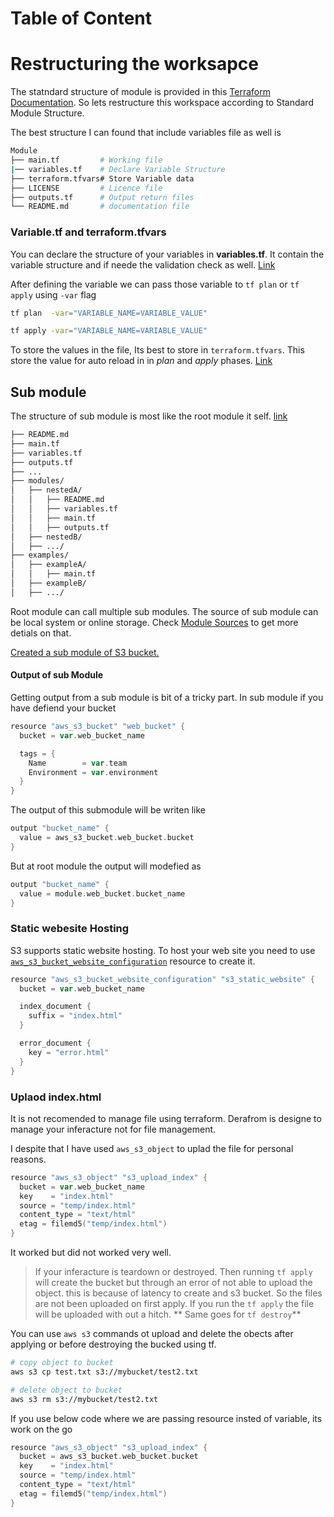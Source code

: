 # Table of Content

# Restructuring the worksapce

The statndard structure of module is provided in this [Terraform Documentation](https://developer.hashicorp.com/terraform/language/modules/develop/structure). So lets restructure this workspace according to Standard Module Structure.

The best structure I can found that include variables file as well is 
~~~ bash
Module
├── main.tf         # Working file
|── variables.tf    # Declare Variable Structure
├── terraform.tfvars# Store Variable data
├── LICENSE         # Licence file
├── outputs.tf      # Output return files
└── README.md       # documentation file
~~~

### Variable.tf and terraform.tfvars

You can declare the structure of your variables in **variables.tf**. It contain the variable structure and if neede the validation check as well. [Link](https://developer.hashicorp.com/terraform/language/values/variables)

After defining the variable we can pass those variable to `tf plan` or `tf apply` using `-var` flag

```bash
tf plan  -var="VARIABLE_NAME=VARIABLE_VALUE"

tf apply -var="VARIABLE_NAME=VARIABLE_VALUE"
```

To store the values in the file, Its best to store in `terraform.tfvars`. This store the value for auto reload in in *plan* and *apply* phases. [Link](https://developer.hashicorp.com/terraform/language/values/variables)

## Sub module

The structure of sub module is most like the root module it self. [link](https://developer.hashicorp.com/terraform/language/modules/develop/structure)

```bash
├── README.md
├── main.tf
├── variables.tf
├── outputs.tf
├── ...
├── modules/
│   ├── nestedA/
│   │   ├── README.md
│   │   ├── variables.tf
│   │   ├── main.tf
│   │   ├── outputs.tf
│   ├── nestedB/
│   ├── .../
├── examples/
│   ├── exampleA/
│   │   ├── main.tf
│   ├── exampleB/
│   ├── .../
```

Root module can call multiple sub modules. The source of sub module can be local system or online storage. Check [Module Sources](https://developer.hashicorp.com/terraform/language/modules/sources#local-paths) to get more detials on that.

[Created a sub module of S3 bucket.](/modules/web_bucket/)

#### Output of sub Module

Getting output from a sub module is bit of a tricky part. In sub module if you have defiend your bucket 
``` go
resource "aws_s3_bucket" "web_bucket" {
  bucket = var.web_bucket_name

  tags = {
    Name        = var.team
    Environment = var.environment
  }
}
```
The output of this submodule will be writen like
```go
output "bucket_name" {
  value = aws_s3_bucket.web_bucket.bucket
}
```
But at root module the output will modefied as
``` go
output "bucket_name" {
  value = module.web_bucket.bucket_name
}
```
### Static webesite Hosting

S3 supports static website hosting. To host your web site you need to use [`aws_s3_bucket_website_configuration`](https://registry.terraform.io/providers/hashicorp/aws/latest/docs/resources/s3_bucket_website_configuration) resource to create it.

``` go
resource "aws_s3_bucket_website_configuration" "s3_static_website" {
  bucket = var.web_bucket_name

  index_document {
    suffix = "index.html"
  }

  error_document {
    key = "error.html"
  }
}
```
### Uplaod index.html
It is not recomended to manage file using terraform. Derafrom is designe to manage your inferacture not for file management.

I despite that I have used `aws_s3_object` to uplad the file for personal reasons. 

``` go
resource "aws_s3_object" "s3_upload_index" {
  bucket = var.web_bucket_name
  key    = "index.html"
  source = "temp/index.html"
  content_type = "text/html"
  etag = filemd5("temp/index.html")
}
```
It worked but did not worked very well. 
> If your inferacture is teardown or destroyed. Then running `tf apply` will create the bucket but through an error of not able to upload the object. this is because of latency to create and s3 bucket. So the files are not been uploaded on first apply. If you run the `tf apply` the file will be uploaded with out a hitch. 
** Same goes for `tf destroy`**

You can use `aws s3` commands ot upload and delete the obects after applying or before destroying the bucked using tf.

``` bash
# copy object to bucket
aws s3 cp test.txt s3://mybucket/test2.txt

# delete object to bucket
aws s3 rm s3://mybucket/test2.txt
```

If you use below code where we are passing resource insted of variable, its work on the go

``` go
resource "aws_s3_object" "s3_upload_index" {
  bucket = aws_s3_bucket.web_bucket.bucket
  key    = "index.html"
  source = "temp/index.html"
  content_type = "text/html"
  etag = filemd5("temp/index.html")
}
```
